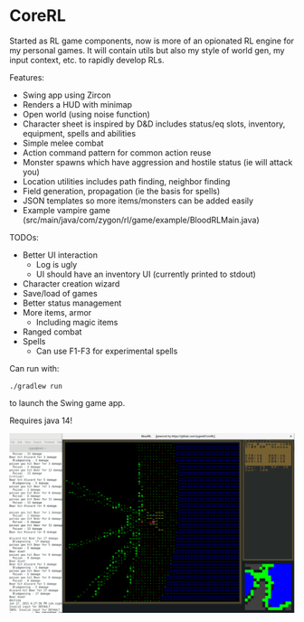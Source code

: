 # CoreRL
Started as RL game components, now is more of an opionated RL engine for my personal games. It will contain utils but also my style of world gen, my input context, etc. to rapidly develop RLs.

Features:
- Swing app using Zircon
- Renders a HUD with minimap
- Open world (using noise function)
- Character sheet is inspired by D&D includes status/eq slots, inventory, equipment, spells and abilities
- Simple melee combat
- Action command pattern for common action reuse
- Monster spawns which have aggression and hostile status (ie will attack you)
- Location utilities includes path finding, neighbor finding
- Field generation, propagation (ie the basis for spells)
- JSON templates so more items/monsters can be added easily
- Example vampire game (src/main/java/com/zygon/rl/game/example/BloodRLMain.java)


TODOs:
- Better UI interaction
    - Log is ugly
    - UI should have an inventory UI (currently printed to stdout)
- Character creation wizard
- Save/load of games
- Better status management
- More items, armor
    - Including magic items
- Ranged combat
- Spells
    - Can use F1-F3 for experimental spells

Can run with:
```
./gradlew run
```

to launch the Swing game app.

Requires java 14!

![Alt text](/images/PoisonGas.png?raw=true "Blood")

